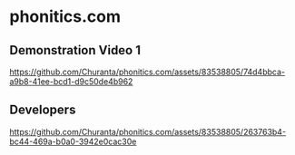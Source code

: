 # phonitics.com

## Demonstration Video 1

https://github.com/Churanta/phonitics.com/assets/83538805/74d4bbca-a9b8-41ee-bcd1-d9c50de4b962


## Developers

https://github.com/Churanta/phonitics.com/assets/83538805/263763b4-bc44-469a-b0a0-3942e0cac30e

